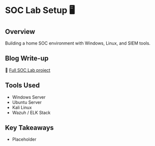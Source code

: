 # SOC Lab Setup 🖥️

## Overview
Building a home SOC environment with Windows, Linux, and SIEM tools.

## Blog Write-up
🔗 [Full SOC Lab project](https://your-blog-link)

## Tools Used
- Windows Server
- Ubuntu Server
- Kali Linux
- Wazuh / ELK Stack

## Key Takeaways
- Placeholder

